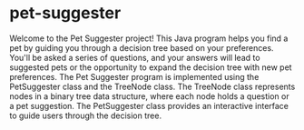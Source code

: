 # pet-suggester
Welcome to the Pet Suggester project! This Java program helps you find a pet by guiding you through a decision tree based on your preferences. You'll be asked a series of questions, and your answers will lead to suggested pets or the opportunity to expand the decision tree with new pet preferences.
The Pet Suggester program is implemented using the PetSuggester class and the TreeNode class. The TreeNode class represents nodes in a binary tree data structure, where each node holds a question or a pet suggestion. The PetSuggester class provides an interactive interface to guide users through the decision tree.